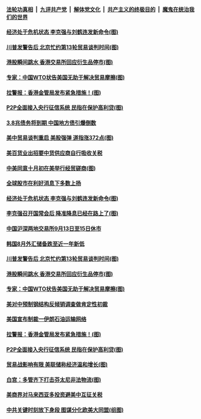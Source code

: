 ####  [法轮功真相](../../../../basic/blob/master/README.md?t=09060352) &nbsp;|&nbsp; [九评共产党](../../../../9ping.md/blob/master/README.md?t=09060352) &nbsp;|&nbsp; [解体党文化](../../../../jtdwh.md/blob/master/README.md?t=09060352)  &nbsp;|&nbsp; [共产主义的终极目的](../../../../gczydzjmd.md/blob/master/README.md?t=09060352) &nbsp;|&nbsp; [魔鬼在统治我们的世界](../../../../mgztzwmdsj.md/blob/master/README.md?t=09060352) 

#### [经济处于危机状态 李克强与刘鹤连发新命令(图)](../pages/p5/906309.md?t=09060352) 

#### [川普发警告后 北京忙约第13轮贸易谈判时间(图)](../pages/p5/906299.md?t=09060352) 

#### [港股瞬间跳水 香港交易所回应衍生品停市(图)](../pages/p5/906295.md?t=09060352) 

#### [专家：中国WTO状告美国无助于解决贸易摩擦(图)](../pages/p5/906284.md?t=09060352) 

#### [拉警报：香港金管局发布紧急措施！(图)](../pages/p5/906214.md?t=09060352) 

#### [P2P全面接入央行征信系统 民指在保护高利贷(图)](../pages/p5/906179.md?t=09060352) 

#### [3.8兆债务将到期 中国地方债引爆倒数](../pages/p5/906364.md?t=09060352) 

#### [美中贸易谈判重启 美股强弹 道指涨372点(图)](../pages/p5/906363.md?t=09060352) 

#### [美百货业出招要中货供应商自行吸收关税](../pages/p5/906362.md?t=09060352) 

#### [中美同意十月初在美举行经贸磋商(图)](../pages/p5/906357.md?t=09060352) 

#### [全球股市在利好消息下多数上扬](../pages/p5/906353.md?t=09060352) 

#### [经济处于危机状态 李克强与刘鹤连发新命令(图)](../pages/p5/906309.md?t=09060352) 

#### [李克强召开国常会后 降准降息已经在路上了(图)](../pages/p5/906311.md?t=09060352) 

#### [中国沪深两地交易所9月13日至15日休市](../pages/p5/906325.md?t=09060352) 

#### [韩国8月外汇储备跌至近一年新低](../pages/p5/906324.md?t=09060352) 

#### [川普发警告后 北京忙约第13轮贸易谈判时间(图)](../pages/p5/906299.md?t=09060352) 

#### [港股瞬间跳水 香港交易所回应衍生品停市(图)](../pages/p5/906295.md?t=09060352) 

#### [专家：中国WTO状告美国无助于解决贸易摩擦(图)](../pages/p5/906284.md?t=09060352) 

#### [美对中预制钢结构反倾销调查做肯定性初裁](../pages/p5/906283.md?t=09060352) 

#### [美国宣布制裁一伊朗石油运输网络](../pages/p5/906282.md?t=09060352) 

#### [拉警报：香港金管局发布紧急措施！(图)](../pages/p5/906214.md?t=09060352) 

#### [P2P全面接入央行征信系统 民指在保护高利贷(图)](../pages/p5/906179.md?t=09060352) 

#### [贸易战影响有限 美联储称经济温和增长(图)](../pages/p5/906235.md?t=09060352) 

#### [白宫：多管齐下打击芬太尼非法物流(图)](../pages/p5/906228.md?t=09060352) 

#### [美商界对马来西亚多投资避美中互征关税](../pages/p5/906223.md?t=09060352) 

#### [中共关键时刻放下身段 图谋分化欧美大同盟(组图)](../pages/p5/906206.md?t=09060352) 

